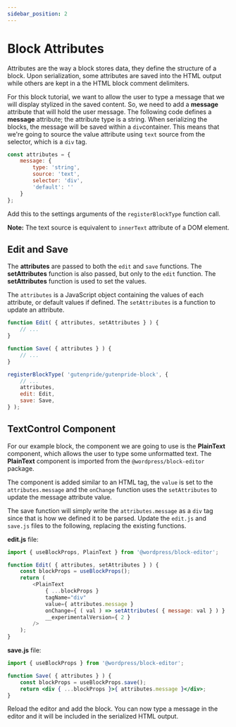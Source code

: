 ```yaml
---
sidebar_position: 2
---
```


# Block Attributes

Attributes are the way a block stores data, they define the structure of a block. Upon serialization, some attributes are saved into the HTML output while others are kept in a the HTML block comment delimiters.

For this block tutorial, we want to allow the user to type a message that we will display stylized in the saved content. So, we need to add a **message** attribute that will hold the user message. The following code defines a **message** attribute; the attribute type is a string. When serializing the blocks, the message will be saved within a `div`container. This means that we're going to source the value attribute using `text` source from the selector, which is a `div` tag.

```js
const attributes = {
	message: {
		type: 'string',
		source: 'text',
		selector: 'div',
		'default': ''
	}
};
```

Add this to the settings arguments of the `registerBlockType` function call. 

**Note:** The text source is equivalent to `innerText` attribute of a DOM element.

## Edit and Save

The **attributes** are passed to both the `edit` and `save` functions. The **setAttributes** function is also passed, but only to the `edit` function. The **setAttributes** function is used to set the values.

The `attributes` is a JavaScript object containing the values of each attribute, or default values if defined. The `setAttributes` is a function to update an attribute.

```js
function Edit( { attributes, setAttributes } ) {
	// ...
}

function Save( { attributes } ) {
	// ...
}

registerBlockType( 'gutenpride/gutenpride-block', {
    // ...
    attributes,
    edit: Edit,
    save: Save,
} );
```

## TextControl Component

For our example block, the component we are going to use is the **PlainText** component, which allows the user to type some unformatted text. The **PlainText** component is imported from the `@wordpress/block-editor` package.

The component is added similar to an HTML tag, the `value` is set to the `attributes.message` and the `onChange` function uses the `setAttributes` to update the message attribute value.

The save function will simply write the `attributes.message` as a `div` tag since that is how we defined it to be parsed. Update the `edit.js` and `save.js` files to the following, replacing the existing functions.

**edit.js** file:

```js
import { useBlockProps, PlainText } from '@wordpress/block-editor';

function Edit( { attributes, setAttributes } ) {
	const blockProps = useBlockProps();
	return (
		<PlainText
			{ ...blockProps }
			tagName="div"
			value={ attributes.message }
			onChange={ ( val ) => setAttributes( { message: val } ) }
			__experimentalVersion={ 2 }
		/>
	);
}
```

**save.js** file:

```jsx
import { useBlockProps } from '@wordpress/block-editor';

function Save( { attributes } ) {
	const blockProps = useBlockProps.save();
	return <div { ...blockProps }>{ attributes.message }</div>;
}
```

Reload the editor and add the block. You can now type a message in the editor and it will be included in the serialized HTML output.
